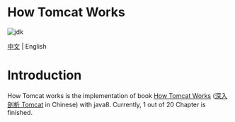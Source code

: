 # How Tomcat Works
![jdk](https://img.shields.io/static/v1?label=oraclejdk&message=8&color=blue)

[中文](README.md) | English
# Introduction
How Tomcat works is the implementation of book [How Tomcat Works](https://brainysoftware.com/book/9780975212806)
([深入剖析 Tomcat](https://book.douban.com/subject/10426640/) in Chinese) with java8.
Currently, 1 out of 20 Chapter is finished.